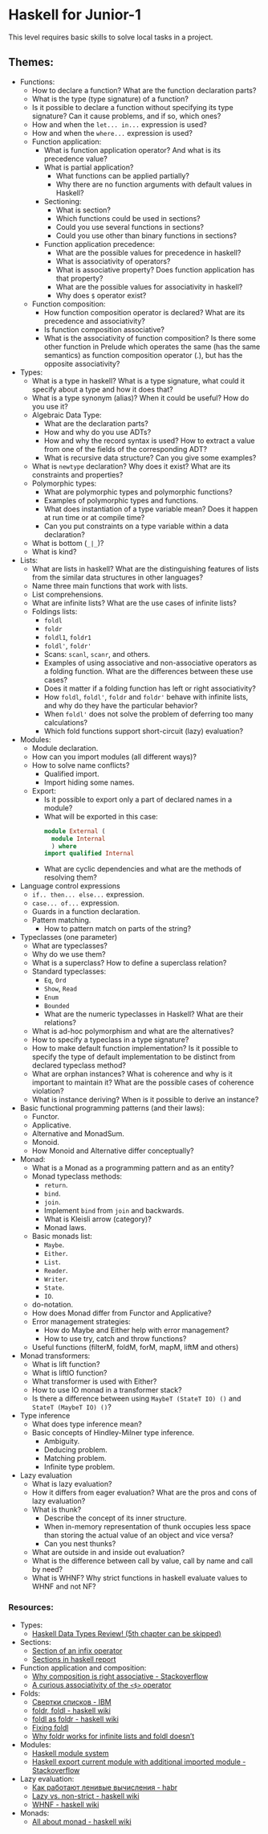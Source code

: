 # Haskell for Junior-1
This level requires basic skills to solve local tasks in a project.

## Themes:
* Functions:
  * How to declare a function? What are the function declaration parts?
  * What is the type (type signature) of a function? 
  * Is it possible to declare a function without specifying its type signature? 
    Can it cause problems, and if so, which ones?
  * How and when the `let... in...`  expression is used?
  * How and when the `where...`  expression is used? 
  * Function application:
    * What is function application operator? And what is its precedence value?
    * What is partial application? 
      * What functions can be applied partially?
      * Why there are no function arguments with default values in Haskell?
    * Sectioning:
      * What is section?
      * Which functions could be used in sections?
      * Could you use several functions in sections?
      * Could you use other than binary functions in sections?
    * Function application precedence:
      * What are the possible values for precedence in haskell?
      * What is associativity of operators? 
      * What is associative property? Does function application has that property?
      * What are the possible values for associativity in haskell?
      * Why does `$` operator exist? 
  * Function composition:
    * How function composition operator is declared? What are its precedence and associativity?
    * Is function composition associative?
    * What is the associativity of function composition? 
      Is there some other function in Prelude which operates the same (has the same semantics) as function composition operator (.), 
      but has the opposite associativity?
* Types:
  * What is a type in haskell? What is a type signature, what could it specify about a type and how it does that?
  * What is a type synonym (alias)? When it could be useful? How do you use it?
  * Algebraic Data Type:
    * What are the declaration parts?
    * How and why do you use ADTs?
    * How and why the record syntax is used? 
      How to extract a value from one of the fields of the corresponding ADT?
    * What is recursive data structure? Can you give some examples?
  * What is `newtype` declaration? Why does it exist? What are its constraints and properties? 
  * Polymorphic types:
    * What are polymorphic types and polymorphic functions?
    * Examples of polymorphic types and functions.
    * What does instantiation of a type variable mean? Does it happen at run time or at compile time?
    * Can you put constraints on a type variable within a data declaration?
  * What is bottom (`_|_`)? 
  * What is kind?
* Lists:
  * What are lists in haskell? 
    What are the distinguishing features of lists from the similar data structures in other languages?
  * Name three main functions that work with lists.
  * List comprehensions.
  * What are infinite lists? What are the use cases of infinite lists?
  * Foldings lists:
    * `foldl`
    * `foldr`
    * `foldl1`, `foldr1`
    * `foldl'`, `foldr'`
    * Scans: `scanl`, `scanr`, and others.
    * Examples of using associative and non-associative operators as a folding function. 
      What are the differences between these use cases?
    * Does it matter if a folding function has left or right associativity?
    * How `foldl`, `foldl'`, `foldr` and `foldr'` behave with infinite lists, and why do they have the particular behavior?
    * When `foldl'` does not solve the problem of deferring too many calculations?
    * Which fold functions support short-circuit (lazy) evaluation?
* Modules:
  * Module declaration.
  * How can you import modules (all different ways)? 
  * How to solve name conflicts?
    * Qualified import.
    * Import hiding some names.
  * Export:
    * Is it possible to export only a part of declared names in a module?
    * What will be exported in this case:
      ```haskell
      module External (
        module Internal
        ) where
      import qualified Internal
      ```
    * What are cyclic dependencies and what are the methods of resolving them?
* Language control expressions
  * `if.. then... else...` expression.
  * `case... of...` expression.
  * Guards in a function declaration.
  * Pattern matching.
    * How to pattern match on parts of the string?
* Typeclasses (one parameter)
  * What are typeclasses?
  * Why do we use them?
  * What is a superclass? How to define a superclass relation?
  * Standard typeclasses:
    * `Eq`, `Ord`
    * `Show`, `Read`
    * `Enum`
    * `Bounded`
    * What are the numeric typeclasses in Haskell? What are their relations?
  * What is ad-hoc polymorphism and what are the alternatives?
  * How to specify a typeclass in a type signature?
  * How to make default function implementation? 
    Is it possible to specify the type of default implementation to be distinct from declared typeclass method?
  * What are orphan instances? What is coherence and why is it important to maintain it? What are the possible cases of coherence violation?
  * What is instance deriving? When is it possible to derive an instance?
* Basic functional programming patterns (and their laws):
  * Functor.
  * Applicative.
  * Alternative and MonadSum.
  * Monoid.
  * How Monoid and Alternative differ conceptually?
* Monad:
  * What is a Monad as a programming pattern and as an entity?
  * Monad typeclass methods:
    * `return`.
    * `bind`.
    * `join`.
    * Implement `bind` from `join` and backwards.
    * What is Kleisli arrow (category)?
    * Monad laws.
  * Basic monads list:
    * `Maybe`.
    * `Either`.
    * `List`.
    * `Reader`.
    * `Writer`.
    * `State`.
    * `IO`.
  * do-notation.
  * How does Monad differ from Functor and Applicative?
  * Error management strategies:
    * How do Maybe and Either help with error management?
    * How to use try, catch and throw functions?
  * Useful functions (filterM, foldM, forM, mapM, liftM and others)
* Monad transformers:
  * What is lift function?
  * What is liftIO function?
  * What transformer is used with Either?
  * How to use IO monad in a transformer stack?
  * Is there a difference between using `MaybeT (StateT IO) ()` and `StateT (MaybeT IO) ()`?
* Type inference
  * What does type inference mean?
  * Basic concepts of Hindley-Milner type inference.
    * Ambiguity.
    * Deducing problem.
    * Matching problem.
    * Infinite type problem.
* Lazy evaluation
  * What is lazy evaluation?
  * How it differs from eager evaluation? What are the pros and cons of lazy evaluation?
  * What is thunk? 
    * Describe the concept of its inner structure.
    * When in-memory representation of thunk occupies less space than storing the actual value of an object and vice versa?
    * Can you nest thunks?
  * What are outside in and inside out evaluation?
  * What is the difference between call by value, call by name and call by need?
  * What is WHNF? Why strict functions in haskell evaluate values to WHNF and not NF?


### Resources:
* Types:
  * [Haskell Data Types Review! (5th chapter can be skipped)](https://mmhaskell.com/blog/2019/2/11/haskell-data-types-review)
* Sections:
  * [Section of an infix operator](https://wiki.haskell.org/Section_of_an_infix_operator)
  * [Sections in haskell report](http://www.haskell.org/onlinereport/exps.html#sections)
* Function application and composition:
  * [Why composition is right associative - Stackoverflow](https://stackoverflow.com/questions/20342860/why-is-function-composition-in-haskell-right-associative)
  * [A curious associativity of the `<$>` operator](https://ro-che.info/articles/2019-07-22-associativity-of-fmap)
* Folds:
  * [Свертки списков - IBM](https://www.ibm.com/developerworks/ru/library/l-haskell4/)
  * [foldr, foldl - haskell wiki](https://wiki.haskell.org/Foldr_Foldl_Foldl%27)
  * [foldl as foldr - haskell wiki](https://wiki.haskell.org/Foldl_as_foldr)
  * [Fixing foldl](http://www.well-typed.com/blog/90/)
  * [Why foldr works for infinite lists and foldl doesn’t](http://lambda.jstolarek.com/2012/09/why-foldr-works-for-infinite-lists-and-foldl-doesnt/)
* Modules:
  * [Haskell module system](https://ro-che.info/articles/2012-12-25-haskell-module-system-p1)
  * [Haskell export current module with additional imported module - Stackoverflow](https://stackoverflow.com/questions/18035458/haskell-export-current-module-with-additional-imported-module)
* Lazy evaluation:
  * [Как работают ленивые вычисления - habr](https://habr.com/ru/post/247213/)
  * [Lazy vs. non-strict - haskell wiki](https://wiki.haskell.org/Lazy_vs._non-strict)
  * [WHNF - haskell wiki](https://wiki.haskell.org/Weak_head_normal_form)
* Monads:
  * [All about monad - haskell wiki](https://wiki.haskell.org/All_About_Monads)
  